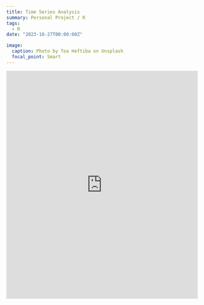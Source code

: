 ```yaml
---
title: Time Series Analysis
summary: Personal Project / R
tags:
  - R
date: "2023-10-27T00:00:00Z"

image:
  caption: Photo by Toa Heftiba on Unsplash
  focal_point: Smart
---
```


<iframe src="https://docs.google.com/viewer?url=https://raw.githubusercontent.com/Mori-Li/Mori_Li_academic.github.io/main/content/project/Time_Series/Time_series_analysis.pdf&embedded=true" width="100%" height="600px" frameborder="0"></iframe>
